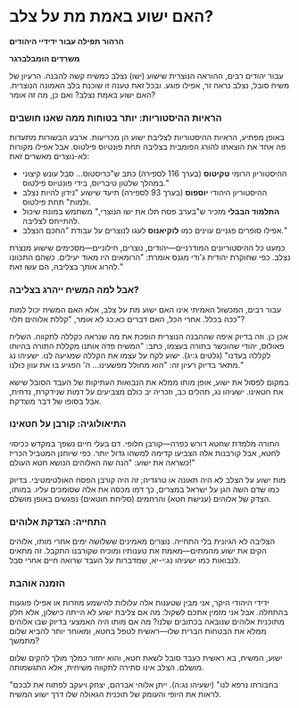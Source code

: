 # האם ישוע באמת מת על צלב?

**הרהור תפילה עבור ידידיי היהודים**

**משרדים הומבלברגר**

עבור יהודים רבים, ההוראה הנוצרית שישוע (ישו) נצלב כמשיח קשה להבנה. הרעיון של משיח סובל, נצלב נראה זר, אפילו פוגע. ובכל זאת טענה זו שוכנת בלב האמונה הנוצרית. האם ישוע באמת נצלב? ואם כן, מה זה אומר?

### הראיות ההיסטוריות: יותר בטוחות ממה שאנו חושבים

באופן מפתיע, הראיות ההיסטוריות לצליבת ישוע הן מכריעות. ארבע הבשורות מתעדות פה אחד את הוצאתו להורג הפומבית בצליבה תחת פונטיוס פילטוס. אבל אפילו מקורות לא-נוצרים מאשרים זאת:

* ההיסטוריון הרומי **טקיטוס** (בערך 116 לספירה) כתב ש"כריסטוס... סבל עונש קיצוני במהלך שלטון טיבריוס, בידי פונטיוס פילטוס."
* ההיסטוריון היהודי **יוספוס** (בערך 93 לספירה) תיעד שישוע "נידון להיות נצלב ולמות" תחת פילטוס.
* **התלמוד הבבלי** מזכיר ש"בערב פסח תלו את ישו הנוצרי," משתמש במונח שיכול להתייחס לצליבה.
* אפילו סופרים פגניים עוינים כמו **לוקיאנוס** לעגו לנוצרים על עבודת "החכם הנצלב."

כמעט כל ההיסטוריונים המודרניים—יהודים, נוצרים, חילוניים—מסכימים שישוע מנצרת נצלב. כפי שחוקרת יהודית ג'ודי מגנס אומרת: "הרומאים היו מאוד יעילים. כשהם התכוונו להרוג אותך בצליבה, הם עשו זאת."

### אבל למה המשיח ייהרג בצליבה?

עבור רבים, המכשול האמיתי אינו האם ישוע מת על צלב, אלא האם המשיח יכול למות ככה בכלל. אחרי הכל, האם דברים כא:כג לא אומר, "קללת אלוהים תלוי"?

אכן כן. וזה בדיוק איפה שההבנה הנוצרית הופכת את מה שנראה כקללה לתקווה. השליח פאולוס, יהודי שהוכשר בתורה בעצמו, כתב: "המשיח פדה אותנו מקללת התורה בהיותו לקללה בעדנו" (גלטים ג:יג). ישוע לקח על עצמו את הקללה שמגיעה לנו. ישעיהו נג מתאר בדיוק רעיון זה: "הוא מחולל מפשעינו... ה' הפגיע בו את עוון כולנו."

במקום לפסול את ישוע, אופן מותו ממלא את הנבואות העתיקות של העבד הסובל שישא את חטאינו. ישעיהו נג, תהלים כב, וזכריה יב כולם מצביעים על דמות שנידקרת, נדחית, אבל בסופו של דבר מוצדקת.

### התיאולוגיה: קורבן על חטאינו

התורה מלמדת שחטא דורש כפרה—קורבן חלופי. דם בעלי חיים נשפך במקדש ככיסוי לחטא, אבל קורבנות אלה הצביעו קדימה למשהו גדול יותר. כפי שיוחנן המטביל הכריז כשראה את ישוע: "הנה שה האלוהים הנושא חטא העולם!"

מות ישוע על הצלב לא היה תאונה או טרגדיה; זה היה קורבן הפסח האולטימטיבי. בדיוק כמו שדם השה הגן על ישראל במצרים, כך דמו מכסה את אלה שסומכים עליו. במותו, הצדק של אלוהים (ענישת חטא) והרחמים (סליחת חוטאים) נפגשים באופן מושלם.

### התחייה: הצדקת אלוהים

הצליבה לא הגיונית בלי התחייה. נוצרים מאמינים ששלושה ימים אחרי מותו, אלוהים הקים את ישוע מהמתים—מאמת את טענותיו ומוכיח שקורבנו התקבל. זה מתאים לנבואות כמו ישעיהו נג:י-יא, שמדברות על העבד שרואה חיים אחרי סבל.

### הזמנה אוהבת

ידידי היהודי היקר, אני מבין שטענות אלה עלולות להישמע מוזרות או אפילו פוגעות בהתחלה. אבל אני מזמין אתכם לשקול: מה אם צליבת ישוע לא הייתה כישלון, אלא חלק מתוכנית אלוהים שנובאה בכתובים שלנו? מה אם מותו היה האמצעי בדיוק שבו אלוהים ממלא את הבטחות הברית שלו—ראשית לטפל בחטא, ומאוחר יותר להביא שלום מתמשך?

ישוע, המשיח, בא ראשית כעבד סובל לשאת חטא, והוא יחזור כמלך מולך להקים שלום מושלם. הצלב אינו סתירה לתקווה משיחית, אלא התגשמותה.

"בחבורתו נרפא לנו" (ישעיהו נג:ה). ייתן אלוהי אברהם, יצחק ויעקב לפתוח את לבכם לראות את היופי והעומק של תוכנית הגאולה שלו דרך ישוע המשיח. 